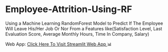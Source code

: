 # Employee-Attrition-Using-RF
Using a Machine Learning RandomForest Model to Predict If The Employee Will Leave His/Her Job Or Nor From a Features like(Satisfaction Level, Last Evaluation Score, Average Monthly Hours, Time In Company, Salary)

Web App: [Click Here To Visit Streamlit Web App ](https://avinashrf.streamlit.app/)📊
